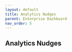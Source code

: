 ```yaml
---
layout: default
title: Analytics Nudges
parent: Enterprise Dashboard
nav_order: 5
---
```


## Analytics Nudges

